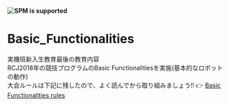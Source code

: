 **![SPM is supported](https://img.shields.io/badge/mc_education-Basic_Functionalities-orange)**

# Basic_Functionalities

実機班新入生教育最後の教育内容  
RCJ2018年の競技プログラムのBasic Functionalitiesを実施(基本的なロボットの動作)    
大会ルールは下記に残したので、よく読んでから取り組みましょう:bangbang: 
:point_right: [Basic Functionalities rules](https://github.com/RoboCupAtHomeJP/Rule2020/blob/master/rules/basicfunctionalities_ja.md)
